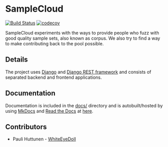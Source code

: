 # SampleCloud

[![Build Status](https://travis-ci.org/WhiteEyeDoll/SampleCloud.svg?branch=master)](https://travis-ci.org/WhiteEyeDoll/SampleCloud)
[![codecov](https://codecov.io/gh/WhiteEyeDoll/SampleCloud/branch/master/graph/badge.svg)](https://codecov.io/gh/WhiteEyeDoll/SampleCloud)

SampleCloud experiments with the ways to provide people who fuzz
with good quality sample sets, also known as corpus. We also try to find a way to make
contributing back to the pool possible.

## Details

The project uses [Django](https://www.djangoproject.com/) and [Django REST framework](http://www.django-rest-framework.org/) and
consists of separated backend and frontend applications.

## Documentation

Documentation is included in the [docs/](docks) directory and is autobuilt/hosted
by using [MkDocs](http://www.mkdocs.org/) and [Read the Docs](https://readthedocs.org/) at [here](http://samplecloud.readthedocs.io/en/latest/).

## Contributors

- Pauli Huttunen - [WhiteEyeDoll](https://github.com/WhiteEyeDoll)
